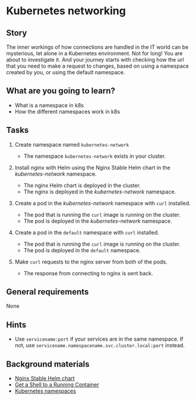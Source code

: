 # Kubernetes networking

## Story

The inner workings of how connections are handled in the IT world can be mysterious, let alone in a Kubernetes environment. Not for long! You are about to investigate it. And your journey starts with checking how the url that you need to make a request to changes, based on using a namespace created by you, or using the default namespace.

## What are you going to learn?

- What is a namespace in k8s
- How the different namespaces work in k8s

## Tasks

1. Create namespace named `kubernetes-network`
    - The namespace `kubernetes-network` exists in your cluster.

2. Install nginx with Helm using the Nginx Stable Helm chart in the _kubernetes-network_ namespace.
    - The nginx Helm chart is deployed in the cluster.
    - The nginx is deployed in the _kubernetes-network_ namespace.

3. Create a pod in the _kubernetes-network_ namespace with `curl` installed.
    - The pod that is running the `curl` image is running on the cluster.
    - The pod is deployed in the _kubernetes-network_ namespace.

4. Create a pod in the `default` namespace with `curl` installed.
    - The pod that is running the `curl` image is running on the cluster.
    - The pod is deployed in the `default` namespace.

5. Make `curl` requests to the nginx server from both of the pods.
    - The response from connecting to nginx is sent back.

## General requirements

None

## Hints

- Use `servicename:port` if your services are in the same namespace. If not, use `servicename.namespacename.svc.cluster.local:port` instead.

## Background materials

- <i class="far fa-exclamation"></i> [Nginx Stable Helm chart](https://docs.nginx.com/nginx-ingress-controller/installation/installation-with-helm/)
- <i class="far fa-exclamation"></i> [Get a Shell to a Running Container](https://kubernetes.io/docs/tasks/debug-application-cluster/get-shell-running-container/)
- <i class="far fa-exclamation"></i> [Kubernetes namespaces](https://kubernetes.io/docs/concepts/overview/working-with-objects/namespaces/)
